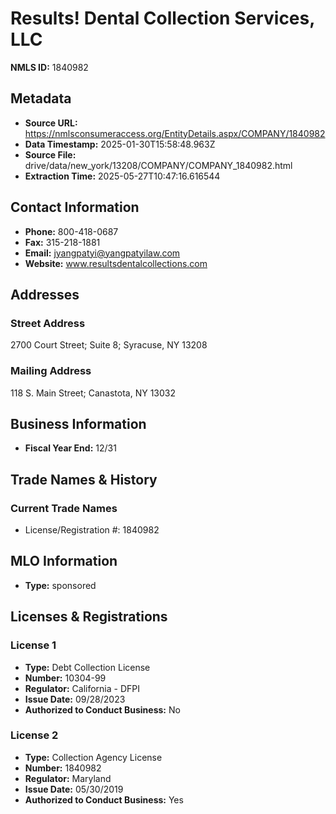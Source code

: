 # Results! Dental Collection Services, LLC

**NMLS ID:** 1840982

## Metadata
- **Source URL:** https://nmlsconsumeraccess.org/EntityDetails.aspx/COMPANY/1840982
- **Data Timestamp:** 2025-01-30T15:58:48.963Z
- **Source File:** drive/data/new_york/13208/COMPANY/COMPANY_1840982.html
- **Extraction Time:** 2025-05-27T10:47:16.616544

## Contact Information
- **Phone:** 800-418-0687
- **Fax:** 315-218-1881
- **Email:** jyangpatyi@yangpatyilaw.com
- **Website:** www.resultsdentalcollections.com

## Addresses
### Street Address
2700 Court Street; Suite 8; Syracuse, NY 13208

### Mailing Address
118 S. Main Street; Canastota, NY 13032

## Business Information
- **Fiscal Year End:** 12/31

## Trade Names & History
### Current Trade Names
- License/Registration #: 1840982

## MLO Information
- **Type:** sponsored

## Licenses & Registrations

### License 1
- **Type:** Debt Collection License
- **Number:** 10304-99
- **Regulator:** California - DFPI
- **Issue Date:** 09/28/2023
- **Authorized to Conduct Business:** No

### License 2
- **Type:** Collection Agency License
- **Number:** 1840982
- **Regulator:** Maryland
- **Issue Date:** 05/30/2019
- **Authorized to Conduct Business:** Yes
